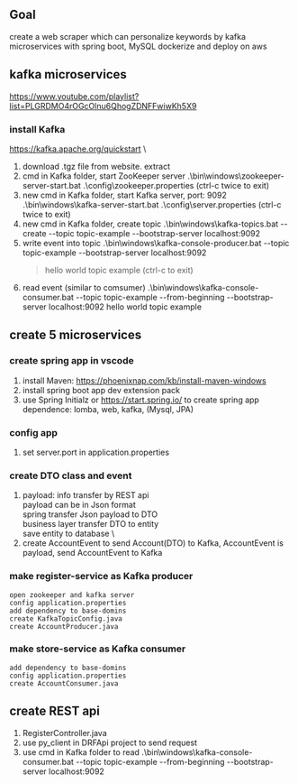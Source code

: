 ## Goal
create a web scraper which can personalize keywords by kafka microservices with spring boot, MySQL
dockerize and deploy on aws

## kafka microservices
https://www.youtube.com/playlist?list=PLGRDMO4rOGcOlnu6QhogZDNFFwiwKh5X9

### install Kafka
https://kafka.apache.org/quickstart \
1. download .tgz file from website. extract
2. cmd in Kafka folder, start ZooKeeper server
    .\bin\windows\zookeeper-server-start.bat .\config\zookeeper.properties 
    (ctrl-c twice to exit)
3. new cmd in Kafka folder, start Kafka server, port: 9092
    .\bin\windows\kafka-server-start.bat .\config\server.properties
    (ctrl-c twice to exit)
4. new cmd in Kafka folder, create topic
    .\bin\windows\kafka-topics.bat --create --topic topic-example --bootstrap-server localhost:9092
5. write event into topic
    .\bin\windows\kafka-console-producer.bat --topic topic-example --bootstrap-server localhost:9092
    >hello world
    >topic example 
    (ctrl-c to exit)
6. read event (similar to comsumer)
    .\bin\windows\kafka-console-consumer.bat --topic topic-example --from-beginning --bootstrap-server localhost:9092
    hello world
    topic example

## create 5 microservices
### create spring app in vscode
1. install Maven: https://phoenixnap.com/kb/install-maven-windows
2. install spring boot app dev extension pack
3. use Spring Initialz or https://start.spring.io/ to create spring app
    dependence: lomba, web, kafka, (Mysql, JPA)

### config app
1. set server.port in application.properties

### create DTO class and event
1. payload: info transfer by REST api \
payload can be in Json format \
spring transfer Json payload to DTO \
business layer transfer DTO to entity \
save entity to database \
2. create AccountEvent to send Account(DTO) to Kafka, AccountEvent is payload, send AccountEvent to Kafka

### make register-service as Kafka producer
    open zookeeper and kafka server
    config application.properties
    add dependency to base-domins
    create KafkaTopicConfig.java
    create AccountProducer.java

### make store-service as Kafka consumer
    add dependency to base-domins
    config application.properties
    create AccountConsumer.java

## create REST api
1. RegisterController.java
2. use py_client in DRFApi project to send request
3. use cmd in Kafka folder to read
    .\bin\windows\kafka-console-consumer.bat --topic topic-example --from-beginning --bootstrap-server localhost:9092

